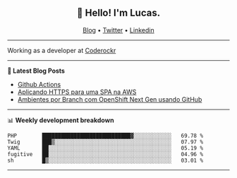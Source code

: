 <h2 align="center">👋 Hello! I'm Lucas.</h2>
<p align="center">
  <a href="https://www.lucassabreu.net.br/">Blog</a> •
  <a href="https://twitter.com/lucassabreu">Twitter</a> •
  <a href="https://www.linkedin.com/in/lucassantosabreu/">Linkedin</a>
</p>

---

Working as a developer at [Coderockr](https://github.com/Coderockr)

---

**📝 Latest Blog Posts**

<!-- BLOG-POST-LIST:START -->
- [Github Actions](https://www.lucassabreu.net.br/post/github-actions/)
- [Aplicando HTTPS para uma SPA na AWS](https://www.lucassabreu.net.br/post/aplicando-https-para-uma-spa-na-aws/)
- [Ambientes por Branch com OpenShift Next Gen usando GitHub](https://www.lucassabreu.net.br/post/ambientes-por-branch-com-openshift-next-gen-usando-github/)
<!-- BLOG-POST-LIST:END -->

---

📊 **Weekly development breakdown**
<!--START_SECTION:waka-->
```text
PHP        ████████████████████████████▓░░░░░░░░░░░░   69.78 % 
Twig       ███▒░░░░░░░░░░░░░░░░░░░░░░░░░░░░░░░░░░░░░   07.97 % 
YAML       ██░░░░░░░░░░░░░░░░░░░░░░░░░░░░░░░░░░░░░░░   05.19 % 
fugitive   ██░░░░░░░░░░░░░░░░░░░░░░░░░░░░░░░░░░░░░░░   04.96 % 
sh         █▒░░░░░░░░░░░░░░░░░░░░░░░░░░░░░░░░░░░░░░░   03.01 % 
```
<!--END_SECTION:waka-->

---
